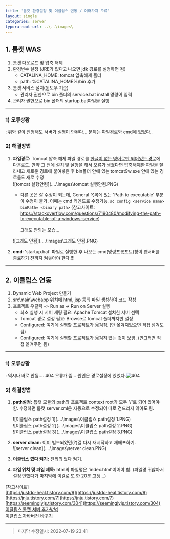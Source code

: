 ```yaml
---
title: "톰캣 환경설정 및 이클립스 연동 / 여러가지 오류"
layout: single
categories: server
typora-root-url: ..\..\images\
---
```


## 1. 톰캣 WAS

1. 톰캣 다운로드 및 압축 해제
2. 환경변수 설정 (JRE가 없다고 나오면 jdk 경로를 설정하면 됨)
   - CATALINA_HOME: tomcat 압축해제 폴더
   - path: %CATALINA_HOME%\bin 추가
3. 톰캣 서비스 설치(윈도우 기준)
   - 관리자 권한으로 bin 폴더의 service.bat install 명령어 입력
4. 관리자 권한으로 bin 폴더의 startup.bat파일을 실행

------

### 1) 오류상황

: 위와 같이 진행해도 서버가 실행이 안된다... 문제는 파일경로와 cmd에 있었다..

### 2) 해결방법

1. **파일경로:** Tomcat 압축 해제 파일 경로를 <u>한글이 없는 영어로만 되어있는 경로</u>에 다운로드. 만약 그 전에 설치 및 실행을 해서 오류가 생겼다면 압축해제한 파일을 잘라내고 새로운 경로에 붙여넣은 후 bin폴더 안에 있는 tomcat9w.exe 안에 있는 경로들도 새로 수정<br>![tomcat 실행안됨](..\..\images\tomcat 실행안됨.PNG)

   - 다른 곳은 잘 수정이 되는데, General 목록에 있는 'Path to executable' 부분이 수정이 불가. 이때는 cmd 커멘드로 수정가능. `sc config <service name> binPath= <binary path>` (참고사이트: https://stackoverflow.com/questions/7190480/modifying-the-path-to-executable-of-a-windows-service)<br><br>그래도 안되는 모습...

    ![그래도 안됨](..\..\images\그래도 안됨.PNG)<br>

2. **cmd:** 'startup.bat' 파일로 실행한 후 나오는 cmd(명령프롬포트)창이 웹서버를 종료하기 전까지 켜놓아야 한다.!!!

------

## 2. 이클립스 연동

1. Dynamic Web Project 만들기
2. src\main\webapp 위치에 html, jsp 등의 파일 생성하여 코드 작성
3. 프로젝트 우클릭 -> Run as -> Run on Server 실행
   - 최초 실행 시 서버 세팅 필요: Apache Tomcat 설치한 서버 선택
   - Tomcat 경로 설정 필요: Browse로 tomcat 폴더까지만 설정
   - Configured: 여기에 실행할 프로젝트가 옮겨짐. (안 옮겨져있으면 직접 넘겨도 됨)
   - Configured: 여기에 실행할 프로젝트가 옮겨져 있는 것이 보임. (안그러면 직접 옮겨주면 됨)
------

### 1) 오류상황

: 역시나 바로 안됨.... 404 오류가 뜸... 원인은 경로설정에 있었다.![404](..\..\images\404.png)

### 2) 해결방법

1. **path설정:** 톰캣 모듈의 path와 프로젝트 context root가 모두 '/'로 되어 있어야 함. 수정하면 톰캣 server.xml은 자동으로 수정되어 따로 건드리지 않아도 됨.

   ![이클립스 path설정 1](..\..\images\이클립스 path설정 1.PNG)<br>![이클립스 path설정 2](..\..\images\이클립스 path설정 2.PNG)<br>![이클립스 path설정 3](..\..\images\이클립스 path설정 3.PNG)

2. **server clean:** 이미 빌드되었던(?)걸 다시 재시작하고 재배포하기.<br>![server clean](..\..\images\server clean.PNG)

3. **이클립스 껐다 켜기:** 진리의 껐다 켜기.

4. **파일 위치 및 파일 제목:** html의 파일명은 'index.html'이어야 함. (파일명 귀찮아서 설정 안했다가 마지막에 이걸로 또 한 20분 고생...)

[참고사이트]<br>
[https://justdo-heal.tistory.com/9](https://justdo-heal.tistory.com/9)<br>
[https://jnju.tistory.com/7](https://jnju.tistory.com/7)<br>
[https://seeminglyjs.tistory.com/304](https://seeminglyjs.tistory.com/304)<br>[이클립스 톰캣 서버 추가방법](https://itworldyo.tistory.com/84)<br>[이클립스 자바버전 바꾸기](https://yongtech.tistory.com/98)

------

> 마지막 수정일시: 2022-07-19 23:41